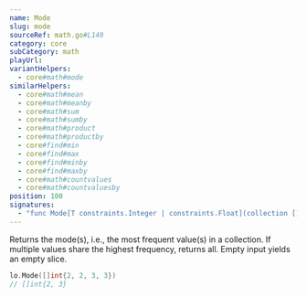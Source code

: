 ```yaml
---
name: Mode
slug: mode
sourceRef: math.go#L149
category: core
subCategory: math
playUrl: 
variantHelpers:
  - core#math#mode
similarHelpers:
  - core#math#mean
  - core#math#meanby
  - core#math#sum
  - core#math#sumby
  - core#math#product
  - core#math#productby
  - core#find#min
  - core#find#max
  - core#find#minby
  - core#find#maxby
  - core#math#countvalues
  - core#math#countvaluesby
position: 100
signatures:
  - "func Mode[T constraints.Integer | constraints.Float](collection []T) []T"
---
```


Returns the mode(s), i.e., the most frequent value(s) in a collection. If multiple values share the highest frequency, returns all. Empty input yields an empty slice.

```go
lo.Mode([]int{2, 2, 3, 3})
// []int{2, 3}
```


